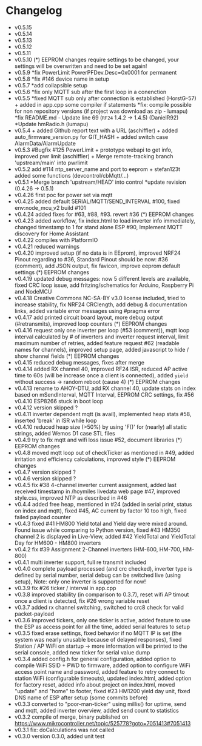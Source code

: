 # Changelog

- v0.5.15
- v0.5.14
- v0.5.13
- v0.5.12
- v0.5.11
- v0.5.10
(*) EEPROM changes require settings to be changed, your settings will be overwritten and need to be set again!
- v0.5.9 *fix PowerLimit PowerPFDev.Desc=0x0001 for permanent
- v0.5.8 *fix #146 device name in setup
- v0.5.7 *add collapsible setup
- v0.5.6 *fix only MQTT sub after the first loop in a conenction
- v0.5.5 *fixed MQTT sub only after connection is established (HorstG-57)
         + added in app.cpp some compiler if statements
         *fix: compile possible for non repository versions (if project was download as zip - lumapu)
         *fix README.md - Update line 69 (`RF24` 1.4.2 -> 1.4.5) (DanielR92)
         *Update hmRadio.h (lumapu)
- v0.5.4 + added Github report text with a URL (aschiffler)
         + added auto_firmware_version.py for GIT_HASH
         + added switch case AlarmData/AlarmUpdate
- v0.5.3 #Bugfix #125 PowerLimit 
         + prototype webapi to get info, improved pwr limit  (aschiffler)
         + Merge remote-tracking branch 'upstream/main' into pwrlimit 
- v0.5.2 add #114 ntp_server_name and port to eeprom 
         + stefan123t added some functions (devcontrol/cbMqtt/...)
- v0.5.1 *Merge branch 'upstream/HEAD' into control 
         *update revision  (0.4.26 -> 0.5.1)
- v0.4.26 first poc for power set via mqtt 
- v0.4.25 added default SERIAL/MQTT/SEND_INTERVAL #100, fixed env:node_mcu_v2 build #101
- v0.4.24 added fixes for #63, #88, #93. revert #36 (*) EEPROM changes
- v0.4.23 added workflow, fix index.html to load inverter info immediately, changed timestamp to 1 for stand alone ESP #90, Implement MQTT discovery for Home Assistant
- v0.4.22 compiles with PlatformIO
- v0.4.21 reduced warnings
- v0.4.20 improved setup (if no data is in EEprom), improved NRF24 Pinout regarding to #36, Standard Pinout should be now: #36 (comment), add JSON output, fix favicon, improve eeprom default settings (*) EEPROM changes
- v0.4.19 updated debug messages: now 5 different levels are available, fixed CRC loop issue, add fritzing/schematics for Arduino, Raspberry Pi and NodeMCU
- v0.4.18 Creative Commons NC-SA-BY v3.0  license included, tried to increase stability, fix NRF24 CRClength, add debug & documentation links,  added variable error messages using #pragma error
- v0.4.17 add printed circuit board layout, more debug output (#retransmits), improved loop counters (*) EEPROM changes
- v0.4.16 request only one inverter per loop (#53 (comment)), mqtt loop interval calculated by # of inverters and inverter request interval, limit maximum number of retries, added feature request #62 (readable names for channels), improved setup page, added javascript to hide / show channel fields (*) EEPROM changes
- v0.4.15 reduced debug messages, fixes after merge
- v0.4.14 added RX channel 40, improved RF24 ISR, reduced AP active time to 60s (will be increase once a client is connected), added `yield` without success -> random reboot (cause 4) (*) EEPROM changes
- v0.4.13 rename to AHOY-DTU, add RX channel 40, update stats on index based on mSendInterval, MQTT Interval, EEPROM CRC settings, fix #56 v0.4.10 ESP8266 stuck in boot loop
- v0.4.12 version skipped ?
- v0.4.11 inverter dependent mqtt (is avail), implemented heap stats #58, inserted 'break' in ISR while loop
- v0.4.10 reduced heap size (>50%) by using 'F()' for (nearly) all static strings, added Wemos D1 case STL files
- v0.4.9 try to fix mqtt and wifi loss issue #52, document libraries (*) EEPROM changes
- v0.4.8 moved mqtt loop out of checkTicker as mentioned in #49, added irritation and efficiency calculations, improved style (*) EEPROM changes
- v0.4.7 version skipped ?
- v0.4.6 version skipped ?
- v0.4.5 fix #38 4-channel inverter current assignment, added last received timestamp in /hoymiles livedata web page #47, improved style.css, improved NTP as described in #46
- v0.4.4 added free heap, mentioned in #24 (added in serial print, status on index and mqtt), fixed #45, AC current by factor 10 too high, fixed failed payload counter
- v0.4.3 fixed #41 HM800 Yield total and Yield day were mixed around. Found issue while comparing to Python version, fixed #43 HM350 channel 2 is displayed in Live-View, added #42 YieldTotal and YieldTotal Day for HM600 - HM800 inverters
- v0.4.2 fix #39 Assignment 2-Channel inverters (HM-600, HM-700, HM-800)
- v0.4.1 multi inverter support, full re transmit included
- v0.4.0 complete payload processed (and crc checked), inverter type is defined by serial number, serial debug can be switched live (using setup), Note: only one inverter is supported for now!
- v0.3.9 fix #26 ticker / interval in app.cpp
- v0.3.8 improved stability (in comparison to 0.3.7), reset wifi AP timout once a client is detected, fix #26 wrong variable reset
- v0.3.7 added rx channel switching, switched to crc8 check for valid packet-payload
- v0.3.6 improved tickers, only one ticker is active, added feature to use the ESP as access point for all the time, added serial features to setup
- v0.3.5 fixed erase settings, fixed behavior if no MQTT IP is set (the system was nearly unusable because of delayed responses), fixed Station / AP WiFi on startup -> more information will be printed to the serial console, added new ticker for serial value dump
- v0.3.4 added config.h for general configuration, added option to compile WiFi SSID + PWD to firmware, added option to configure WiFi access point name and password, added feature to retry connect to station WiFi (configurable timeouts), updated index.html, added option for factory reset, added info about project on index.html, moved "update" and "home" to footer, fixed #23 HM1200 yield day unit, fixed DNS name of ESP after setup (some commits before)
- v0.3.3 converted to "poor-man-ticker" using millis() for uptime, send and mqtt, added inverter overview, added send count to statistics
- v0.3.2 compile of merge, binary published on https://www.mikrocontroller.net/topic/525778?goto=7051413#7051413
- v0.3.1 fix: doCalculations was not called
- v0.3.0 version 0.3.0, added unit test
